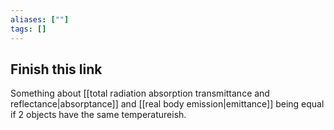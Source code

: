 ```yaml
---
aliases: [""]
tags: []
---
```


## Finish this link

Something about [[total radiation absorption transmittance and reflectance|absorptance]] and [[real body emission|emittance]] being equal if 2 objects have the same temperatureish.

